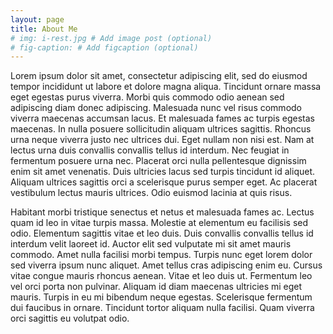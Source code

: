 ```yaml
---
layout: page
title: About Me
# img: i-rest.jpg # Add image post (optional)
# fig-caption: # Add figcaption (optional)
---
```


Lorem ipsum dolor sit amet, consectetur adipiscing elit, sed do eiusmod tempor incididunt ut labore et dolore magna aliqua. Tincidunt ornare massa eget egestas purus viverra. Morbi quis commodo odio aenean sed adipiscing diam donec adipiscing. Malesuada nunc vel risus commodo viverra maecenas accumsan lacus. Et malesuada fames ac turpis egestas maecenas. In nulla posuere sollicitudin aliquam ultrices sagittis. Rhoncus urna neque viverra justo nec ultrices dui. Eget nullam non nisi est. Nam at lectus urna duis convallis convallis tellus id interdum. Nec feugiat in fermentum posuere urna nec. Placerat orci nulla pellentesque dignissim enim sit amet venenatis. Duis ultricies lacus sed turpis tincidunt id aliquet. Aliquam ultrices sagittis orci a scelerisque purus semper eget. Ac placerat vestibulum lectus mauris ultrices. Odio euismod lacinia at quis risus.

Habitant morbi tristique senectus et netus et malesuada fames ac. Lectus quam id leo in vitae turpis massa. Molestie at elementum eu facilisis sed odio. Elementum sagittis vitae et leo duis. Duis convallis convallis tellus id interdum velit laoreet id. Auctor elit sed vulputate mi sit amet mauris commodo. Amet nulla facilisi morbi tempus. Turpis nunc eget lorem dolor sed viverra ipsum nunc aliquet. Amet tellus cras adipiscing enim eu. Cursus vitae congue mauris rhoncus aenean. Vitae et leo duis ut. Fermentum leo vel orci porta non pulvinar. Aliquam id diam maecenas ultricies mi eget mauris. Turpis in eu mi bibendum neque egestas. Scelerisque fermentum dui faucibus in ornare. Tincidunt tortor aliquam nulla facilisi. Quam viverra orci sagittis eu volutpat odio.